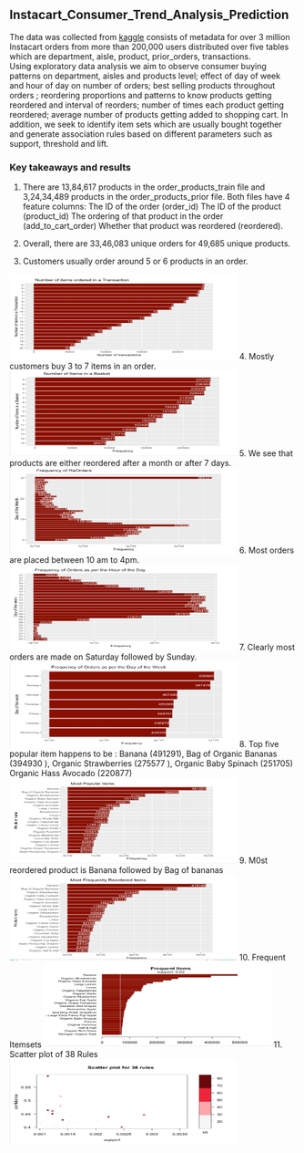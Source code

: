 ## Instacart_Consumer_Trend_Analysis_Prediction

The data was collected from [kaggle](https://www.kaggle.com/c/instacart-market-basket-analysis) consists of metadata for over 3 million Instacart orders from more than 200,000 users distributed over five tables which are department, aisle, product, prior_orders, transactions. <br>
Using exploratory data analysis we aim to observe consumer buying patterns on department, aisles and products level; effect of day of week and hour of day on number of orders; best selling products throughout orders ; reordering proportions and patterns to know products getting reordered and interval of reorders; number of times each product getting reordered; average number of products getting added to shopping cart. In addition, we seek to identify item sets which are usually bought together and generate association rules based on different parameters such as support, threshold and lift. 

### Key takeaways and results
1. There are 13,84,617 products in the order_products_train file and 3,24,34,489 products in the order_products_prior file. Both files have 4 feature columns:
The ID of the order (order_id)
The ID of the product (product_id)
The ordering of that product in the order (add_to_cart_order)
Whether that product was reordered (reordered).
2. Overall, there are 33,46,083 unique orders for 49,685 unique products.

3. Customers usually order around 5 or 6 products in an order. 
<img src="https://github.com/sharmasapna/Instacart_Consumer_trends_Analysis_Prediction/blob/main/images/insta10.png" width="400" height="150">
4. Mostly customers buy 3 to 7 items in an order.  
<img src="https://github.com/sharmasapna/Instacart_Consumer_trends_Analysis_Prediction/blob/main/images/insta1.png" width="400" height="150">
5. We see that products are either reordered after a month or after 7 days.
<img src="https://github.com/sharmasapna/Instacart_Consumer_trends_Analysis_Prediction/blob/main/images/insta2.png" width="400" height="150">
6. Most orders are placed between 10 am to 4pm. 
<img src="https://github.com/sharmasapna/Instacart_Consumer_trends_Analysis_Prediction/blob/main/images/insta3.png" width="400" height="150">
7. Clearly most orders are made on Saturday followed by Sunday.
<img src="https://github.com/sharmasapna/Instacart_Consumer_trends_Analysis_Prediction/blob/main/images/insta4.png" width="400" height="150">
8. Top five popular item happens to be :   
Banana	(491291),			
Bag of Organic Bananas	(394930	),		
Organic Strawberries	(275577	),		
Organic Baby Spinach	(251705)			
Organic Hass Avocado	(220877)   
<img src="https://github.com/sharmasapna/Instacart_Consumer_trends_Analysis_Prediction/blob/main/images/insta6.png" width="400" height="150">
9. M0st reordered product is Banana followed by Bag of bananas
<img src="https://github.com/sharmasapna/Instacart_Consumer_trends_Analysis_Prediction/blob/main/images/insta5.png" width="400" height="150">
10. Frequent Itemsets
<img src="https://github.com/sharmasapna/Instacart_Consumer_trends_Analysis_Prediction/blob/main/images/insta7.png" width="400" height="150">
11. Scatter plot of 38 Rules
<img src="https://github.com/sharmasapna/Instacart_Consumer_trends_Analysis_Prediction/blob/main/images/insta9.png" width="400" height="150">

